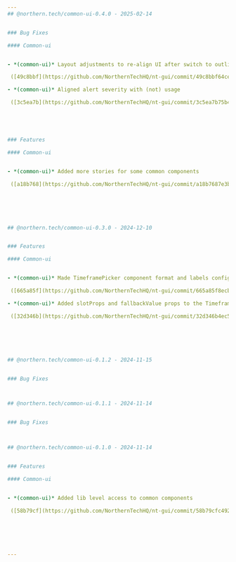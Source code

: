 ```yaml
---
## @northern.tech/common-ui-0.4.0 - 2025-02-14


### Bug Fixes

#### Common-ui


- *(common-ui)* Layout adjustments to re-align UI after switch to outlined inputs

 ([49c8bbf](https://github.com/NorthernTechHQ/nt-gui/commit/49c8bbf64cea2a91c0dcaec33e9ddbed3716437f))  by @aleksandrychev

- *(common-ui)* Aligned alert severity with (not) usage

 ([3c5ea7b](https://github.com/NorthernTechHQ/nt-gui/commit/3c5ea7b75b42957e83a515f606bf886535202078))  by @mzedel





### Features

#### Common-ui


- *(common-ui)* Added more stories for some common components

 ([a18b768](https://github.com/NorthernTechHQ/nt-gui/commit/a18b7687e3b38c99242c18377bf410c6361c2694))  by @mzedel






## @northern.tech/common-ui-0.3.0 - 2024-12-10


### Features

#### Common-ui


- *(common-ui)* Made TimeframePicker component format and labels configurable

 ([665a85f](https://github.com/NorthernTechHQ/nt-gui/commit/665a85f8ecbc0973d1c77f42e647a9a51511216b))  by @aleksandrychev

- *(common-ui)* Added slotProps and fallbackValue props to the TimeframePicker component

 ([32d346b](https://github.com/NorthernTechHQ/nt-gui/commit/32d346b4ec5a2570cceb889688056a20c7b33cdc))  by @aleksandrychev






## @northern.tech/common-ui-0.1.2 - 2024-11-15


### Bug Fixes



## @northern.tech/common-ui-0.1.1 - 2024-11-14


### Bug Fixes



## @northern.tech/common-ui-0.1.0 - 2024-11-14


### Features

#### Common-ui


- *(common-ui)* Added lib level access to common components

 ([58b79cf](https://github.com/NorthernTechHQ/nt-gui/commit/58b79cfc4922982c55015f8e46799bb3700f352b))  by @mzedel






---
```

